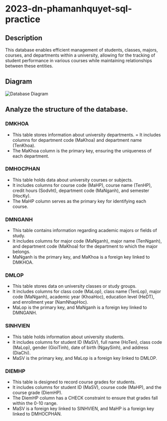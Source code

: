 # 2023-dn-phamanhquyet-sql-practice

## Description
This database enables efficient management of students, classes, majors, courses, and departments within a university, allowing for the tracking of student performance in various courses while maintaining relationships between these entities.

## Diagram
<img src = "https://f11-zpcloud.zdn.vn/6994477220157532059/d568b260ffd02b8e72c1.jpg" alt = "Database Diagram">

## Analyze the structure of the database.

### DMKHOA
- This table stores information about university departments.
= It includes columns for department code (MaKhoa) and department name (TenKhoa).
- The MaKhoa column is the primary key, ensuring the uniqueness of each department.

### DMHOCPHAN
- This table holds data about university courses or subjects.
- It includes columns for course code (MaHP), course name (TenHP), credit hours (Sodvht), department code (MaNganh), and semester (HocKy).
- The MaHP column serves as the primary key for identifying each course.

### DMNGANH
- This table contains information regarding academic majors or fields of study.
- It includes columns for major code (MaNganh), major name (TenNganh), and department code (MaKhoa) for the department to which the major belongs.
- MaNganh is the primary key, and MaKhoa is a foreign key linked to DMKHOA.

### DMLOP
- This table stores data on university classes or study groups.
- It includes columns for class code (MaLop), class name (TenLop), major code (MaNganh), academic year (KhoaHoc), education level (HeDT), and enrollment year (NamNhapHoc).
- MaLop is the primary key, and MaNganh is a foreign key linked to DMNGANH.

### SINHVIEN
- This table holds information about university students.
- It includes columns for student ID (MaSV), full name (HoTen), class code (MaLop), gender (GioiTinh), date of birth (NgaySinh), and address (DiaChi).
- MaSV is the primary key, and MaLop is a foreign key linked to DMLOP.

### DIEMHP
- This table is designed to record course grades for students.
- It includes columns for student ID (MaSV), course code (MaHP), and the course grade (DiemHP).
- The DiemHP column has a CHECK constraint to ensure that grades fall within the 0-10 range.
- MaSV is a foreign key linked to SINHVIEN, and MaHP is a foreign key linked to DMHOCPHAN.
